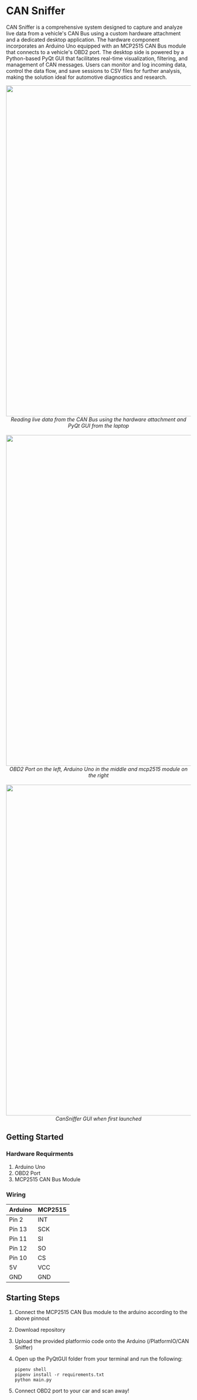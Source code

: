 # CAN Sniffer
CAN Sniffer is a comprehensive system designed to capture and analyze live data from a vehicle's CAN Bus using a custom hardware attachment and a dedicated desktop application. The hardware component incorporates an Arduino Uno equipped with an MCP2515 CAN Bus module that connects to a vehicle's OBD2 port. The desktop side is powered by a Python-based PyQt GUI that facilitates real-time visualization, filtering, and management of CAN messages. Users can monitor and log incoming data, control the data flow, and save sessions to CSV files for further analysis, making the solution ideal for automotive diagnostics and research.  


<p align="center">
<img src="https://github.com/user-attachments/assets/1291cf51-079f-44d1-adca-f9e440341482" width="900"/>
<br>
<em>Reading live data from the CAN Bus using the hardware attachment and PyQt GUI from the laptop</em>  
<br><br>

<img src="https://github.com/user-attachments/assets/a224c216-fddd-44b4-8bc1-b42e989e5df1" width="900"/>
<br>
<em>OBD2 Port on the left, Arduino Uno in the middle and mcp2515 module on the right</em>
<br><br>

<img src="https://github.com/user-attachments/assets/22d8be4c-3309-4c7f-9ecb-5262fa9ef614" width="900"/>
<br>
<em>CanSniffer GUI when first launched</em>

</p>

## Getting Started

### Hardware Requirments

1. Arduino Uno
2. OBD2 Port
3. MCP2515 CAN Bus Module

### Wiring

| Arduino | MCP2515 |
| ------- | ------- |
| Pin 2   | INT     |
| Pin 13  | SCK     |
| Pin 11  | SI      |
| Pin 12  | SO      |
| Pin 10  | CS      |
| 5V      | VCC     |
| GND     | GND     |

## Starting Steps

1. Connect the MCP2515 CAN Bus module to the arduino according to the above pinnout
2. Download repository
3. Upload the provided platformio code onto the Arduino (/PlatformIO/CAN Sniffer)
4. Open up the PyQtGUI folder from your terminal and run the following:

    ```shell
    pipenv shell
    pipenv install -r requirements.txt
    python main.py
    ```

5. Connect OBD2 port to your car and scan away!

